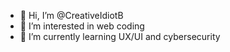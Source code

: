 - 👋 Hi, I’m @CreativeIdiotB
- 👀 I’m interested in web coding
- 🌱 I’m currently learning UX/UI and cybersecurity

<!---
CreativeIdiotB/CreativeIdiotB is a ✨ special ✨ repository because its `README.md` (this file) appears on your GitHub profile.
You can click the Preview link to take a look at your changes.
--->
